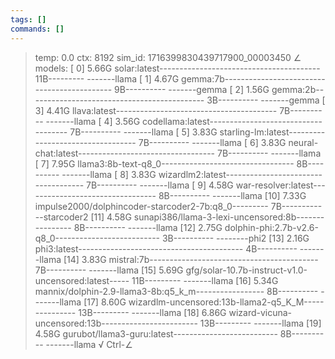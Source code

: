 ```yaml
---
tags: []
commands: []
---
```

> temp: 0.0 ctx: 8192 sim_id: 1716399830439717900_00003450
∠ models:
 [ 0] 5.66G solar:latest---------------------------------------- 11B--------- -------llama
 [ 1] 4.67G gemma:7b-------------------------------------------- 9B---------- -------gemma
 [ 2] 1.56G gemma:2b-------------------------------------------- 3B---------- -------gemma
 [ 3] 4.41G llava:latest---------------------------------------- 7B---------- -------llama
 [ 4] 3.56G codellama:latest------------------------------------ 7B---------- -------llama
 [ 5] 3.83G starling-lm:latest---------------------------------- 7B---------- -------llama
 [ 6] 3.83G neural-chat:latest---------------------------------- 7B---------- -------llama
 [ 7] 7.95G llama3:8b-text-q8_0--------------------------------- 8B---------- -------llama
 [ 8] 3.83G wizardlm2:latest------------------------------------ 7B---------- -------llama
 [ 9] 4.58G war-resolver:latest--------------------------------- 8B---------- -------llama
 [10] 7.33G impulse2000/dolphincoder-starcoder2-7b:q8_0--------- 7B---------- --starcoder2
 [11] 4.58G sunapi386/llama-3-lexi-uncensored:8b---------------- 8B---------- -------llama
 [12] 2.75G dolphin-phi:2.7b-v2.6-q8_0-------------------------- 3B---------- --------phi2
 [13] 2.16G phi3:latest----------------------------------------- 4B---------- -------llama
 [14] 3.83G mistral:7b------------------------------------------ 7B---------- -------llama
 [15] 5.69G gfg/solar-10.7b-instruct-v1.0-uncensored:latest----- 11B--------- -------llama
 [16] 5.34G mannix/dolphin-2.9-llama3-8b:q5_k_m----------------- 8B---------- -------llama
 [17] 8.60G wizardlm-uncensored:13b-llama2-q5_K_M--------------- 13B--------- -------llama
 [18] 6.86G wizard-vicuna-uncensored:13b------------------------ 13B--------- -------llama
 [19] 4.58G gurubot/llama3-guru:latest-------------------------- 8B---------- -------llama
√ Ctrl-∠

